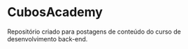 # CubosAcademy

Repositório criado para postagens de conteúdo do curso de desenvolvimento back-end.

